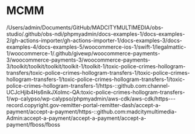 # MCMM
 /Users/admin/Documents/GitHub/MADCITYMULTIMEDIA/obs-studio/.github/obs-ndi/phpmyadmin/docs-examples-1/docs-examples-2/gh-actions-importer/gh-actions-importer-1/docs-examples-3/docs-examples-4/docs-examples-5/woocommerce-ios-1/swift-1/legalmattic-1/woocommerce-1/.github/givewp/woocommerce-payments-3/woocommerce-payments-3/woocommerce-payments-3/toolkit/toolkit/toolkit/toolkit-1/toolkit-1/toxic-police-crimes-hollogram-transfers/toxic-police-crimes-hollogram-transfers-1/toxic-police-crimes-hollogram-transfers-1/toxic-police-crimes-hollogram-transfers-1/toxic-police-crimes-hollogram-transfers-1/https-::github.com:channel-UCJcHjib4Hs6nikJXoImc-QA:toxic-police-crimes-hollogram-transfers-1/wp-calypso/wp-calypso/phpmyadmin/aws-cdk/aws-cdk/https---record.copyright.gov-remitter-portal-remitter-dash/accept-a-payment/accept-a-payment/https-::github.com:madcitymultimedia-Admin:accept-a-payment/accept-a-payment/accept-a-payment/fboss/fboss
